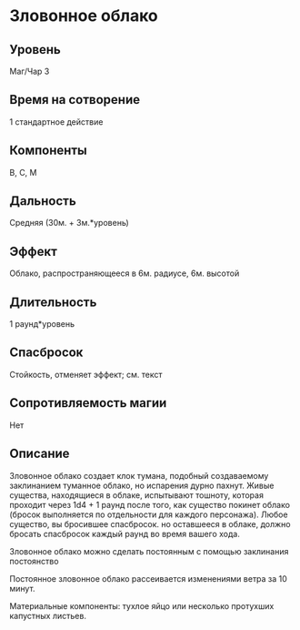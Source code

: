 # Зловонное облако

## Уровень
Маг/Чар 3
## Время на сотворение
1 стандартное действие
## Компоненты
В, С, М
## Дальность
Средняя (30м. + 3м.*уровень)
## Эффект
Облако, распространяющееся в 6м. радиусе, 6м. высотой
## Длительность
1 раунд\*уровень
## Спасбросок
Стойкость, отменяет эффект; см. текст
## Сопротивляемость магии
Нет
## Описание
Зловонное облако создает клок тумана, подобный создаваемому заклинанием туманное облако, но испарения дурно пахнут. Живые существа, находящиеся в облаке, испытывают тошноту, которая проходит через 1d4 + 1 раунд после того, как существо покинет облако (бросок выполняется по отдельности для каждого персонажа). Любое существо, вы бросившее спасбросок. но оставшееся в облаке, должно бросать спасбросок каждый раунд во время вашего хода.

Зловонное облако можно сделать постоянным с помощью заклинания постоянство

Постоянное зловонное облако рассеивается изменениями ветра за 10 минут.

Материальные компоненты: тухлое яйцо или несколько протухших капустных листьев.